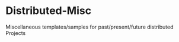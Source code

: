 Distributed-Misc
================

Miscellaneous templates/samples for past/present/future distributed Projects
